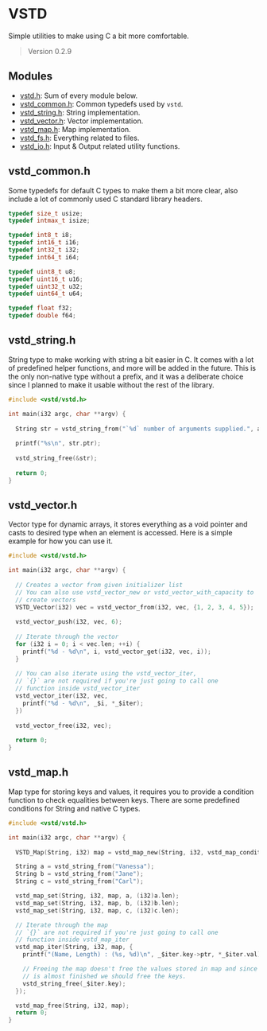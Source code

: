 # VSTD

Simple utilities to make using C a bit more comfortable.

> Version 0.2.9

## Modules

- [vstd.h](https://github.com/veranovus/vstd/blob/main/vstd.h): Sum of every module below.
- [vstd_common.h](https://github.com/veranovus/vstd/blob/main/vstd_common.h): Common typedefs used by `vstd`.
- [vstd_string.h](https://github.com/veranovus/vstd/blob/main/vstd_string.h): String implementation.
- [vstd_vector.h](https://github.com/veranovus/vstd/blob/main/vstd_vector.h): Vector implementation.
- [vstd_map.h](https://github.com/veranovus/vstd/blob/main/vstd_map.h): Map implementation.
- [vstd_fs.h](https://github.com/veranovus/vstd/blob/main/vstd_fs.h): Everything related to files.
- [vstd_io.h](https://github.com/veranovus/vstd/blob/main/vstd_io.h): Input & Output related utility functions.

## vstd_common.h

Some typedefs for default C types to make them a bit more clear, also include a lot of commonly used C standard library
headers.

```c
typedef size_t usize;
typedef intmax_t isize;

typedef int8_t i8;
typedef int16_t i16;
typedef int32_t i32;
typedef int64_t i64;

typedef uint8_t u8;
typedef uint16_t u16;
typedef uint32_t u32;
typedef uint64_t u64;

typedef float f32;
typedef double f64;
```

## vstd_string.h

String type to make working with string a bit easier in C. It comes with a lot of predefined helper functions, and more
will be added in the future. This is the only non-native type without a prefix, and it was a deliberate choice since I
planned to make it usable without the rest of the library.

```c
#include <vstd/vstd.h>

int main(i32 argc, char **argv) {
  
  String str = vstd_string_from("`%d` number of arguments supplied.", argc);
  
  printf("%s\n", str.ptr);
  
  vstd_string_free(&str);
  
  return 0;
}
```

## vstd_vector.h

Vector type for dynamic arrays, it stores everything as a void pointer and casts to desired type when an element is
accessed. Here is a simple example for how you can use it.

```c
#include <vstd/vstd.h>

int main(i32 argc, char **argv) {
  
  // Creates a vector from given initializer list
  // You can also use vstd_vector_new or vstd_vector_with_capacity to 
  // create vectors
  VSTD_Vector(i32) vec = vstd_vector_from(i32, vec, {1, 2, 3, 4, 5});
  
  vstd_vector_push(i32, vec, 6);
  
  // Iterate through the vector
  for (i32 i = 0; i < vec.len; ++i) {
    printf("%d - %d\n", i, vstd_vector_get(i32, vec, i));
  }
  
  // You can also iterate using the vstd_vector_iter, 
  // `{}` are not required if you're just going to call one 
  // function inside vstd_vector_iter
  vstd_vector_iter(i32, vec, 
    printf("%d - %d\n", _$i, *_$iter);
  })
  
  vstd_vector_free(i32, vec);
  
  return 0;
}
```

## vstd_map.h

Map type for storing keys and values, it requires you to provide a condition function to check equalities between keys.
There are some predefined conditions for String and native C types.

```c
#include <vstd/vstd.h>

int main(i32 argc, char **argv) {
  
  VSTD_Map(String, i32) map = vstd_map_new(String, i32, vstd_map_condition_string);

  String a = vstd_string_from("Vanessa");
  String b = vstd_string_from("Jane");
  String c = vstd_string_from("Carl");

  vstd_map_set(String, i32, map, a, (i32)a.len);
  vstd_map_set(String, i32, map, b, (i32)b.len);
  vstd_map_set(String, i32, map, c, (i32)c.len);

  // Iterate through the map
  // `{}` are not required if you're just going to call one 
  // function inside vstd_map_iter
  vstd_map_iter(String, i32, map, {
    printf("(Name, Length) : (%s, %d)\n", _$iter.key->ptr, *_$iter.val);

    // Freeing the map doesn't free the values stored in map and since program
    // is almost finished we should free the keys.
    vstd_string_free(_$iter.key);
  });

  vstd_map_free(String, i32, map);
  return 0;
}
```
